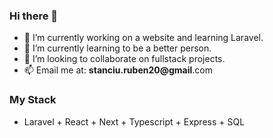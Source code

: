 ### Hi there 👋

- 🔭 I’m currently working on a website and learning Laravel.
- 🌱 I’m currently learning to be a better person.
- 👯 I’m looking to collaborate on fullstack projects.
- 📫 Email me at: **stanciu.ruben20@gmail**.com


### My Stack 

- Laravel + React + Next + Typescript + Express + SQL
